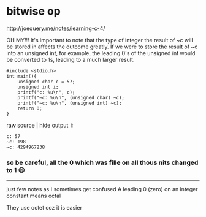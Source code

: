 # bitwise op
http://joequery.me/notes/learning-c-4/

OH MY!!!
It's important to note that the type of integer the result of ~c will be stored in affects the outcome greatly. If we were to store the result of ~c into an unsigned int, for example, the leading 0's of the unsigned int would be converted to 1s, leading to a much larger result.

```
#include <stdio.h>
int main(){
    unsigned char c = 57;
    unsigned int i;
    printf("c: %u\n", c);
    printf("~c: %u\n", (unsigned char) ~c);
    printf("~c: %u\n", (unsigned int) ~c);
    return 0;
}

```
raw source | hide output ⇑

```
c: 57
~c: 198
~c: 4294967238
```

### so be careful, all the 0 which was fille on all thous nits changed to 1 😄







-----
just few notes as I sometimes get confused
A leading 0 (zero) on an integer constant means octal

They use octet coz it is easier






